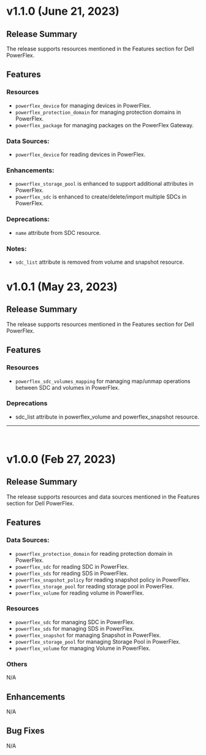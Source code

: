 # v1.1.0 (June 21, 2023)
## Release Summary
The release supports resources mentioned in the Features section for Dell PowerFlex.
## Features

### Resources
* `powerflex_device` for managing devices in PowerFlex.
* `powerflex_protection_domain` for managing protection domains in PowerFlex.
* `powerflex_package` for managing packages on the PowerFlex Gateway.

### Data Sources:
* `powerflex_device` for reading devices in PowerFlex.

### Enhancements:
* `powerflex_storage_pool` is enhanced to support additional attributes in PowerFlex.
* `powerflex_sdc` is enhanced to create/delete/import multiple SDCs in PowerFlex.

### Deprecations:
* `name` attribute from SDC resource.

### Notes:
* `sdc_list` attribute is removed from volume and snapshot resource.

# v1.0.1 (May 23, 2023)
## Release Summary
The release supports resources mentioned in the Features section for Dell PowerFlex.
## Features

### Resources
* `powerflex_sdc_volumes_mapping` for managing map/unmap operations between SDC and volumes in PowerFlex.

### Deprecations
* sdc_list attribute in powerflex_volume and powerflex_snapshot resource.
***
<br>

# v1.0.0 (Feb 27, 2023)
## Release Summary
The release supports resources and data sources mentioned in the Features section for Dell PowerFlex.
## Features

### Data Sources:
* `powerflex_protection_domain` for reading protection domain in PowerFlex.
* `powerflex_sdc` for reading SDC in PowerFlex.
* `powerflex_sds` for reading SDS in PowerFlex.
* `powerflex_snapshot_policy` for reading snapshot policy in PowerFlex.
* `powerflex_storage_pool` for reading storage pool in PowerFlex.
* `powerflex_volume` for reading volume in PowerFlex.

### Resources
* `powerflex_sdc` for managing SDC in PowerFlex.
* `powerflex_sds` for managing SDS in PowerFlex.
* `powerflex_snapshot` for managing Snapshot in PowerFlex.
* `powerflex_storage_pool` for managing Storage Pool in PowerFlex.
* `powerflex_volume` for managing Volume in PowerFlex.

### Others
N/A
## Enhancements
N/A

## Bug Fixes
N/A

